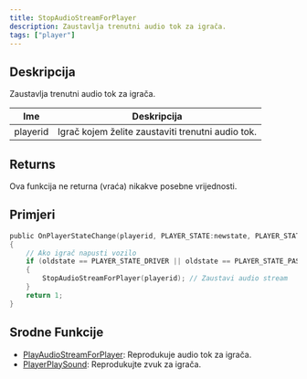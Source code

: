 ```yaml
---
title: StopAudioStreamForPlayer
description: Zaustavlja trenutni audio tok za igrača.
tags: ["player"]
---
```


## Deskripcija

Zaustavlja trenutni audio tok za igrača.

| Ime      | Deskripcija                                       |
| -------- | ------------------------------------------------- |
| playerid | Igrač kojem želite zaustaviti trenutni audio tok. |

## Returns

Ova funkcija ne returna (vraća) nikakve posebne vrijednosti.

## Primjeri

```c
public OnPlayerStateChange(playerid, PLAYER_STATE:newstate, PLAYER_STATE:oldstate)
{
    // Ako igrač napusti vozilo
    if (oldstate == PLAYER_STATE_DRIVER || oldstate == PLAYER_STATE_PASSENGER)
    {
        StopAudioStreamForPlayer(playerid); // Zaustavi audio stream
    }
    return 1;
}
```

## Srodne Funkcije

- [PlayAudioStreamForPlayer](PlayAudioStreamForPlayer): Reprodukuje audio tok za igrača.
- [PlayerPlaySound](PlayerPlaySound): Reprodukujte zvuk za igrača.
